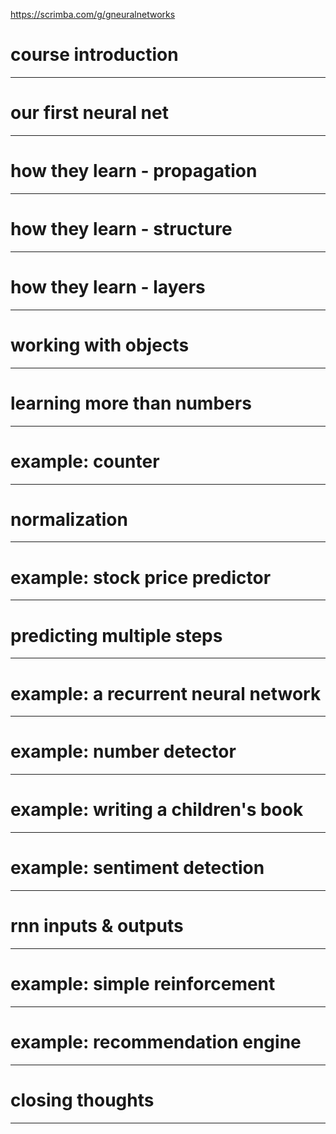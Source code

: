 


<https://scrimba.com/g/gneuralnetworks>



# course introduction



---



# our first neural net



---



# how they learn - propagation



---



# how they learn - structure



---



# how they learn - layers



---



# working with objects



---



# learning more than numbers



---



# example: counter



---



# normalization



---



# example: stock price predictor



---



# predicting multiple steps



---



# example: a recurrent neural network



---



# example: number detector



---



# example: writing a children's book



---



# example: sentiment detection



---



# rnn inputs & outputs



---



# example: simple reinforcement



---



# example: recommendation engine



---



# closing thoughts



---
